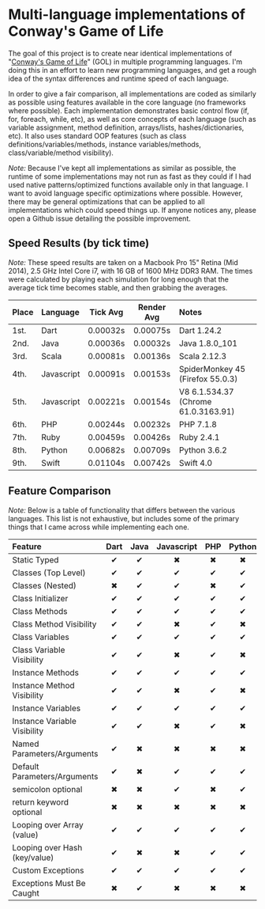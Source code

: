 # Multi-language implementations of Conway's Game of Life

The goal of this project is to create near identical implementations of "[Conway's Game of Life](http://en.wikipedia.org/wiki/Conway's_Game_of_Life)" (GOL) in multiple programming languages. I'm doing this in an effort to learn new programming languages, and get a rough idea of the syntax differences and runtime speed of each language.

In order to give a fair comparison, all implementations are coded as similarly as possible using features available in the core language (no frameworks where possible). Each implementation demonstrates basic control flow (if, for, foreach, while, etc), as well as core concepts of each language (such as variable assignment, method definition, arrays/lists, hashes/dictionaries, etc). It also uses standard OOP features (such as class definitions/variables/methods, instance variables/methods, class/variable/method visibility).

*Note:* Because I've kept all implementations as similar as possible, the runtime of some implementations may not run as fast as they could if I had used native patterns/optimized functions available only in that language. I want to avoid language specific optimizations where possible. However, there may be general optimizations that can be applied to all implementations which could speed things up. If anyone notices any, please open a Github issue detailing the possible improvement.

## Speed Results (by tick time)

*Note:* These speed results are taken on a Macbook Pro 15" Retina (Mid 2014), 2.5 GHz Intel Core i7, with 16 GB of 1600 MHz DDR3 RAM. The times were calculated by playing each simulation for long enough that the average tick time becomes stable, and then grabbing the averages.

| Place | Language   | Tick Avg | Render Avg | Notes                               |
|:------|:-----------|:--------:|:----------:|:------------------------------------|
| 1st.  | Dart       | 0.00032s |  0.00075s  | Dart 1.24.2                         |
| 2nd.  | Java       | 0.00036s |  0.00032s  | Java 1.8.0_101                      |
| 3rd.  | Scala      | 0.00081s |  0.00136s  | Scala 2.12.3                        |
| 4th.  | Javascript | 0.00091s |  0.00153s  | SpiderMonkey 45 (Firefox 55.0.3)    |
| 5th.  | Javascript | 0.00221s |  0.00154s  | V8 6.1.534.37 (Chrome 61.0.3163.91) |
| 6th.  | PHP        | 0.00244s |  0.00232s  | PHP 7.1.8                           |
| 7th.  | Ruby       | 0.00459s |  0.00426s  | Ruby 2.4.1                          |
| 8th.  | Python     | 0.00682s |  0.00709s  | Python 3.6.2                        |
| 9th.  | Swift      | 0.01104s |  0.00742s  | Swift 4.0                           |

## Feature Comparison

*Note:* Below is a table of functionality that differs between the various languages. This list is not exhaustive, but includes some of the primary things that I came across while implementing each one.

| Feature                       | Dart | Java | Javascript | PHP | Python | Ruby | Scala | Swift |
|:------------------------------|:----:|:----:|:----------:|:---:|:------:|:----:|:-----:|:-----:|
| Static Typed                  |  ✔   |  ✔   |     ✖      |  ✖  |   ✖    |  ✖   |   ✔   |   ✔   |
| Classes (Top Level)           |  ✔   |  ✔   |     ✔      |  ✔  |   ✔    |  ✔   |   ✔   |   ✔   |
| Classes (Nested)              |  ✖   |  ✔   |     ✔      |  ✖  |   ✔    |  ✔   |   ✔   |   ✖   |
| Class Initializer             |  ✔   |  ✔   |     ✔      |  ✔  |   ✔    |  ✔   |   ✔   |   ✔   |
| Class Methods                 |  ✔   |  ✔   |     ✔      |  ✔  |   ✔    |  ✔   |   ✔   |   ✔   |
| Class Method Visibility       |  ✔   |  ✔   |     ✖      |  ✔  |   ✖    |  ✔   |   ✔   |   ✔   |
| Class Variables               |  ✔   |  ✔   |     ✔      |  ✔  |   ✔    |  ✔   |   ✔   |   ✖   |
| Class Variable Visibility     |  ✔   |  ✔   |     ✖      |  ✔  |   ✖    |  ✔   |   ✔   |   ✖   |
| Instance Methods              |  ✔   |  ✔   |     ✔      |  ✔  |   ✔    |  ✔   |   ✔   |   ✔   |
| Instance Method Visibility    |  ✔   |  ✔   |     ✖      |  ✔  |   ✖    |  ✔   |   ✔   |   ✔   |
| Instance Variables            |  ✔   |  ✔   |     ✔      |  ✔  |   ✔    |  ✔   |   ✔   |   ✔   |
| Instance Variable Visibility  |  ✔   |  ✔   |     ✖      |  ✔  |   ✖    |  ✔   |   ✔   |   ✔   |
| Named Parameters/Arguments    |  ✔   |  ✖   |     ✖      |  ✖  |   ✖    |  ✔   |   ✔   |   ✔   |
| Default Parameters/Arguments  |  ✔   |  ✖   |     ✔      |  ✔  |   ✔    |  ✔   |   ✔   |   ✔   |
| semicolon optional            |  ✖   |  ✖   |     ✔      |  ✖  |   ✔    |  ✔   |   ✔   |   ✔   |
| return keyword optional       |  ✖   |  ✖   |     ✖      |  ✖  |   ✖    |  ✔   |   ✔   |   ✖   |
| Looping over Array (value)    |  ✔   |  ✔   |     ✔      |  ✔  |   ✔    |  ✔   |   ✔   |   ✔   |
| Looping over Hash (key/value) |  ✔   |  ✖   |     ✖      |  ✔  |   ✔    |  ✔   |   ✔   |   ✔   |
| Custom Exceptions             |  ✔   |  ✔   |     ✔      |  ✔  |   ✔    |  ✔   |   ✔   |   ✔   |
| Exceptions Must Be Caught     |  ✖   |  ✔   |     ✖      |  ✖  |   ✖    |  ✖   |   ✖   |   ✔   |
